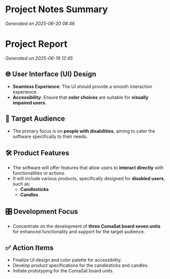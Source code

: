 # Project Notes Summary

*Generated on 2025-06-20 08:46*

# Project Report

*Generated on 2025-06-19 12:45*

## 🌐 **User Interface (UI) Design**
- **Seamless Experience**: The UI should provide a smooth interaction experience.
- **Accessibility**: Ensure that **color choices** are suitable for **visually impaired users**.

## 👥 **Target Audience**
- The primary focus is on **people with disabilities**, aiming to cater the software specifically to their needs.

## 🛠️ **Product Features**
- The software will offer features that allow users to **interact directly** with functionalities or actions.
- It will include various products, specifically designed for **disabled users**, such as:
  - **Candlesticks**
  - **Candles**

## 🎛️ **Development Focus**
- Concentrate on the development of **three ComaSat board seven units** for enhanced functionality and support for the target audience. 

## ✅ **Action Items**
- Finalize UI design and color palette for accessibility.
- Develop product specifications for the candlesticks and candles.
- Initiate prototyping for the ComaSat board units.